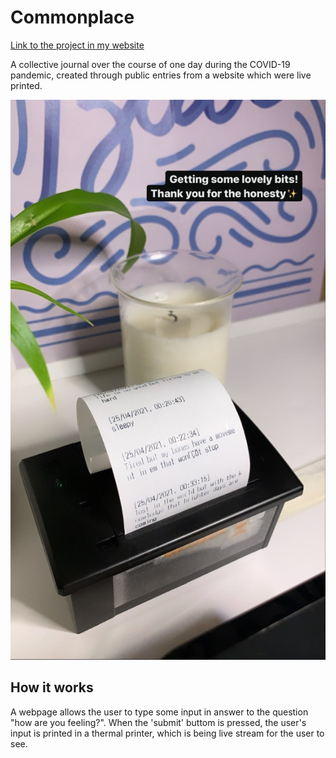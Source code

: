 # Commonplace
[Link to the project in my website](https://rocioreyaloe.com/Commonplace)

A collective journal over the course of one day during the COVID-19 pandemic, created through public entries from a website which were live printed.

![Image of project](https://github.com/rociorey/Commonplace/blob/master/D3410539-EA99-49CC-907D-C53E843288F7.JPG?raw=true)

## How it works
A webpage allows the user to type some input in answer to the question "how are you feeling?". When the 'submit' buttom is pressed, the user's input is printed in a thermal printer, which is being live stream for the user to see.
